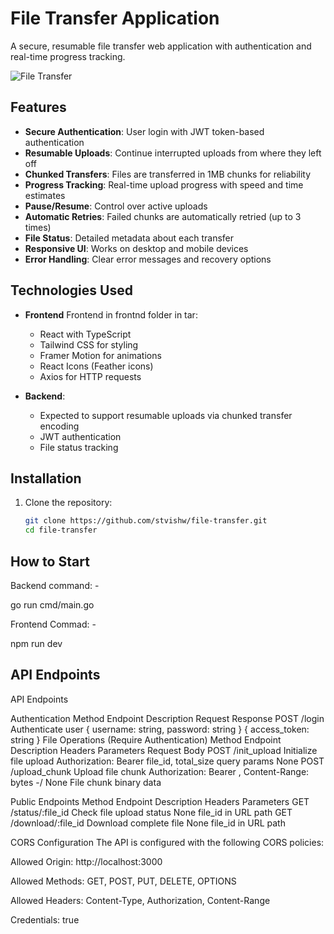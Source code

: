 # File Transfer Application

A secure, resumable file transfer web application with authentication and real-time progress tracking.

![File Transfer](screenshot.png)

## Features

- **Secure Authentication**: User login with JWT token-based authentication
- **Resumable Uploads**: Continue interrupted uploads from where they left off
- **Chunked Transfers**: Files are transferred in 1MB chunks for reliability
- **Progress Tracking**: Real-time upload progress with speed and time estimates
- **Pause/Resume**: Control over active uploads
- **Automatic Retries**: Failed chunks are automatically retried (up to 3 times)
- **File Status**: Detailed metadata about each transfer
- **Responsive UI**: Works on desktop and mobile devices
- **Error Handling**: Clear error messages and recovery options

## Technologies Used

- **Frontend** Frontend in frontnd folder in tar:
  - React with TypeScript
  - Tailwind CSS for styling
  - Framer Motion for animations
  - React Icons (Feather icons)
  - Axios for HTTP requests

- **Backend**:
  - Expected to support resumable uploads via chunked transfer encoding
  - JWT authentication
  - File status tracking

## Installation

1. Clone the repository:
   ```bash
   git clone https://github.com/stvishw/file-transfer.git
   cd file-transfer

## How to Start
Backend
command: - 

go run cmd/main.go

Frontend
Commad: -

npm run dev
## API Endpoints

API Endpoints

Authentication
Method	Endpoint	Description	Request	Response
POST	/login	Authenticate user	{ username: string, password: string }	{ access_token: string }
File Operations (Require Authentication)
Method	Endpoint	Description	Headers	Parameters	Request Body
POST	/init_upload	Initialize file upload	Authorization: Bearer <token>	file_id, total_size query params	None
POST	/upload_chunk	Upload file chunk	Authorization: Bearer <token>, Content-Range: bytes <start>-<end>/<total>	None	File chunk binary data


Public Endpoints
Method	Endpoint	Description	Headers	Parameters
GET	/status/:file_id	Check file upload status	None	file_id in URL path
GET	/download/:file_id	Download complete file	None	file_id in URL path


CORS Configuration
The API is configured with the following CORS policies:

Allowed Origin: http://localhost:3000

Allowed Methods: GET, POST, PUT, DELETE, OPTIONS

Allowed Headers: Content-Type, Authorization, Content-Range

Credentials: true

